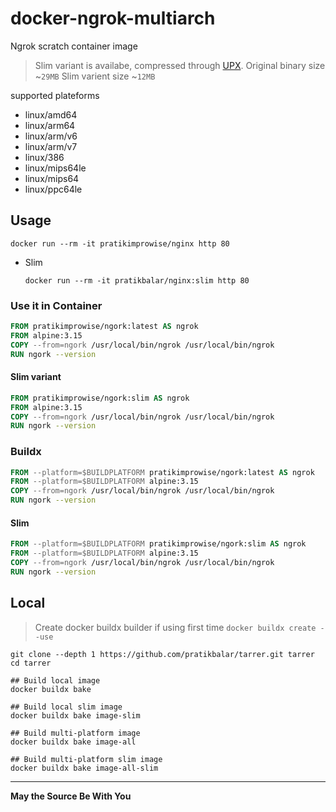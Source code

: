 # docker-ngrok-multiarch

Ngrok scratch container image

> Slim variant is availabe, compressed through [UPX](https://github.com/upx/upx).
> Original binary size ~`29MB`
> Slim varient size ~`12MB`

supported plateforms

- linux/amd64
- linux/arm64
- linux/arm/v6
- linux/arm/v7
- linux/386
- linux/mips64le
- linux/mips64
- linux/ppc64le

## Usage

```docker run --rm -it pratikimprowise/nginx http 80```

- Slim

  ```docker run --rm -it pratikbalar/nginx:slim http 80```

### Use it in Container

```Dockerfile
FROM pratikimprowise/ngork:latest AS ngrok
FROM alpine:3.15
COPY --from=ngork /usr/local/bin/ngrok /usr/local/bin/ngrok
RUN ngork --version
```

#### Slim variant

```Dockerfile
FROM pratikimprowise/ngork:slim AS ngrok
FROM alpine:3.15
COPY --from=ngork /usr/local/bin/ngrok /usr/local/bin/ngrok
RUN ngork --version
```

### Buildx

```Dockerfile
FROM --platform=$BUILDPLATFORM pratikimprowise/ngork:latest AS ngrok
FROM --platform=$BUILDPLATFORM alpine:3.15
COPY --from=ngork /usr/local/bin/ngrok /usr/local/bin/ngrok
RUN ngork --version
```

#### Slim

```Dockerfile
FROM --platform=$BUILDPLATFORM pratikimprowise/ngork:slim AS ngrok
FROM --platform=$BUILDPLATFORM alpine:3.15
COPY --from=ngork /usr/local/bin/ngrok /usr/local/bin/ngrok
RUN ngork --version
```

## Local

> Create docker buildx builder if using first time
> ```docker buildx create --use```

```shell
git clone --depth 1 https://github.com/pratikbalar/tarrer.git tarrer
cd tarrer

## Build local image
docker buildx bake

## Build local slim image
docker buildx bake image-slim

## Build multi-platform image
docker buildx bake image-all

## Build multi-platform slim image
docker buildx bake image-all-slim
```

---

**May the Source Be With You**
